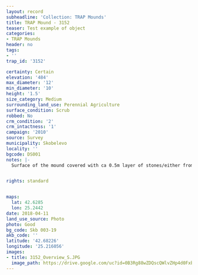 ```yaml
---
layout: record
subheadline: 'Collection: TRAP Mounds'
title: TRAP Mound - 3152
teaser: Test example of object
categories:
- TRAP Mounds
header: no
tags:
- ''
trap_id: '3152'

certainty: Certain
elevation: '484'
max_diameter: '12'
min_diameter: '10'
height: '1.5'
size_category: Medium
surrounding_land_use: Perennial Agriculture
surface_condition: Scrub
robbed: No
crm_condition: '2'
crm_intactness: '1'
campaign: '2010'
source: Survey
municipality: Skobelevo
locality: ''
bgcode: DS001
notes: |-
  Surface of the mound covered with ca 0.5m layer of stones/either from the surrounding pasture or from the mound.


rights: standard


maps:
  lat: 42.6285
  lon: 25.2442
date: 2018-04-11
land_use_source: Photo
photo: Good
bg_code: Skb 003-19
akb_code: ''
latitude: '42.68226'
longitude: '25.216056'
images:
- title: 3152_Overview_S.JPG
  image_path: https://drive.google.com/uc?id=0B3Rg88wZDQscQWlvZHp4d0Fxb2c
---
```

